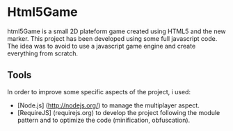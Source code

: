 Html5Game
=========

html5Game is a small 2D plateform game created using HTML5 and the new <canvas> marker.
This project has been developed using some full javascript code. The idea was to avoid to use a javascript game engine and create everything from scratch.

Tools
------
In order to improve some specific aspects of the project, i used:

* [Node.js] (http://nodejs.org/) to manage the multiplayer aspect.
* [RequireJS] (requirejs.org) to develop the project following the module pattern and to optimize the code (minification, obfuscation).

